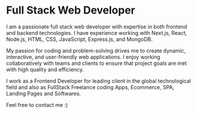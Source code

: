 # Full Stack Web Developer

I am a passionate full stack web developer with expertise in both frontend and backend technologies. I have experience working with Next.js, React, Node.js, HTML, CSS, JavaScript,  Express.js, and MongoDB.

My passion for coding and problem-solving drives me to create dynamic, interactive, and user-friendly web applications. I enjoy working collaboratively with teams and clients to ensure that project goals are met with high quality and efficiency.

I work as a Frontend Developer for leading client in the global technological field and also as FullStack Freelance coding Apps, Ecommerce, SPA, Landing Pages and Softwares.

Feel free to contact me :) 
